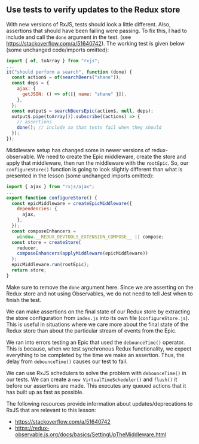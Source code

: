 ## Use tests to verify updates to the Redux store

<Timestamp start="0:00" end="0:30">
    
With new versions of RxJS, tests should look a little different. Also, assertions that should have been failing were passing. To fix this, I had to include and call the `done` argument in the test. (see https://stackoverflow.com/a/51640742). The working test is given below (some unchanged code/imports omitted):

```jsx
import { of, toArray } from "rxjs";
...
it("should perform a search", function (done) {
  const action$ = of(searchBeers("shane"));
  const deps = {
    ajax: {
      getJSON: () => of([{ name: "shane" }]),
    },
  };
  const output$ = searchBeersEpic(action$, null, deps);
  output$.pipe(toArray()).subscribe((actions) => {
    // assertions
    done(); // include so that tests fail when they should
  });
});
```

</Timestamp>

<Timestamp start="0:31" end="1:05">

Middleware setup has changed some in newer versions of redux-observable. We need to create the Epic middleware, create the store and apply that middleware, then run the middleware with the `rootEpic`. So, our `configureStore()` function is going to look slightly different than what is presented in the lesson (some unchanged imports omitted):

```jsx
import { ajax } from "rxjs/ajax";
...
export function configureStore() {
  const epicMiddleware = createEpicMiddleware({
    dependencies: {
      ajax,
    },
  });
  const composeEnhancers =
    window.__REDUX_DEVTOOLS_EXTENSION_COMPOSE__ || compose;
  const store = createStore(
    reducer,
    composeEnhancers(applyMiddleware(epicMiddleware))
  );
  epicMiddleware.run(rootEpic);
  return store;
}
```

</Timestamp>

<Timestamp start="4:28" end="4:45">

Make sure to remove the `done` argument here. Since we are asserting on the Redux store and not using Observables, we do not need to tell Jest when to finish the test.

</Timestamp>

We can make assertions on the final state of our Redux store by extracting the store configuration from `index.js` into its own file (`configureStore.js`). This is useful in situations where we care more about the final state of the Redux store than about the particular stream of events from the Epic.

We ran into errors testing an Epic that used the `debounceTime()` operator. This is because, when we test synchronous Redux functionality, we expect everything to be completed by the time we make an assertion. Thus, the delay from `debounceTime()` causes our test to fail.

We can use RxJS schedulers to solve the problem with `debounceTime()` in our tests. We can create a `new VirtualTimeScheduler()` and `flush()` it before our assertions are made. This executes any queued actions that it has built up as fast as possible.

The following resources provide information about updates/deprecations to RxJS that are relevant to this lesson:

-   https://stackoverflow.com/a/51640742
-   https://redux-observable.js.org/docs/basics/SettingUpTheMiddleware.html
